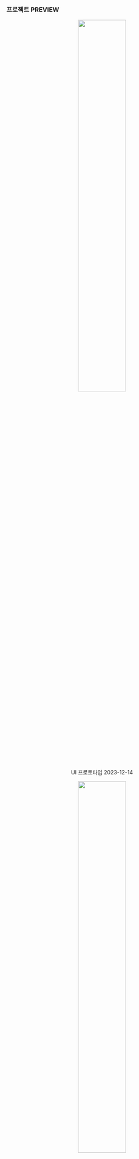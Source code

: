 
### 프로젝트 PREVIEW
<!-- [![Netlify Status](https://api.netlify.com/api/v1/badges/9ec5eebb-2205-4017-8546-59e69a64ece8/deploy-status)](https://app.netlify.com/sites/red-steps/deploys) -->
<!-- <div align="center">
  <img src="http://www.storywarren.com/wp-content/uploads/2016/09/space-1.jpg" alt="이미지 설명">
  <p>우주</p>
</div> -->
<!-- ![WHERE IS IMG?](https://red-steps.netlify.app/rpa_program.PNG)  이 방식은 IMAGE RESIZING 안된다고 해서 방식 변경, 방법이 있긴한데 지킬관련 코드를 이용해야 함-->


[//]: # (<div align="center">)

[//]: # (  <img src="https://red-steps.netlify.app/ui_prototype_2023_12_12_11_14.PNG" width="90%" height="90%"/>   )

[//]: # (  <p>ui_prototype_2023_12_12_11_14.PNG</p>)

[//]: # (</div>)

[//]: # (<div align="center">)

[//]: # (  <img src="https://red-steps.netlify.app/new_ui_prototype_2023_12_13_20_03.png" width="90%" height="90%"/>   )

[//]: # (  <p>ui_prototype_2023_12_13_20_03.png</p>)

[//]: # (</div>)

[//]: # (<div align="center">)

[//]: # (  <img src="https://red-steps.netlify.app/new_ui_prototype_2023_12_14_01_11.png" width="40%" height="40%"/> )

[//]: # (  <p>ui_prototype_2023_12_14_01_11.png</p>)

[//]: # (</div>)

<div align="center">
  <img src="https://red-steps.netlify.app/new_ui_prototype_2023_12_14_16_39.png" width="50%" height="50%"/> 
  <p>UI 프로토타입 2023-12-14</p>
</div>

<div align="center">
  <img src="https://red-steps.netlify.app/new_ui_prototype_2023_12_16_17_08.png" width="50%" height="50%"/> 
  <p>UI 프로토타입 2023-12-16</p>
</div>

<div align="center">
  <img src="https://red-steps.netlify.app/new_ui_prototype_2023_12_17_11_51.png" width="50%" height="50%"/> 
  <p>UI 프로토타입 2023-12-17</p>
</div>

<div align="center">
  <img src="https://red-steps.netlify.app/new_ui_prototype_2023_12_25_01_48.png" width="50%" height="50%"/> 
  <p>UI 프로토타입 2023-12-25</p>
</div>
 

<!-- ![WHERE IS IMG?](https://red-steps.netlify.app/sky1.jpg) -->
<!-- ![WHERE IS IMG?](https://red-steps.netlify.app/sky2.jpg) -->
<!-- ![WHERE IS IMG?](https://red-steps.netlify.app/sky3.jpg) -->
<!-- ![WHERE IS IMG?](https://red-steps.netlify.app/sky4.jpg) -->
<!-- ![WHERE IS IMG?](https://red-steps.netlify.app/sky5.jpg) -->
[//]: # (![WHERE IS IMG?]&#40;https://red-steps.netlify.app/sky6.jpg&#41;)
<!-- *LOVELY MY DOG.png* -->  
 


### 프로젝트 기본설명
 ```bash
"토이 프로젝트 진행"
-주제
    윈도우 기반 자동화 프로그램
-개발환경
    FE : Vercel/Node.js/React/Next.js
    BE : AWS EC2/Ubuntu/Nginx/Docker/Uvicorn/Fastapi
-참여인원 및 리소스
    1인 개발
-개발기간
    2022.12.xx - 2024.02.08 
-결과
    https://github.com/PARK4139/archive_py
-성과
    컴퓨터 반복업무 효율개선
    지역정보/미세먼지 정보 웹 크롤링 자동화
    파일분류 자동화
    파일백업 자동화
    유튜브 영상클립 다운로드
```

### 아래는 테스트 환경입니다
```
WINDOWS 10 PRO 
PYTHON 3.12.0 
bandizip  
ffmpeg
pot player
```

### 개발 규칙
``` 
가능한한 대상(파일/디렉토리) 경로를 고려합니다.    
PyInstaller를 사용하여 패키지 파일을 exe 파일로 배포합니다.
파일 자동 백업(일정에 따라)
```

### 개발 타임라인 
```bash
2023 12 09 12:20:48  "README.md" 적용
2023 12 09 12:20:48  프로젝트 트리 생성
2023 12 09 12:20:48  "main.py"을 "index.py"로 대체
2023 12 09 12:20:48  파일 자동 백업 기능 추가 
2023 12 09 12:20:48  유사한 파이썬 가상 환경에서 수행된 테스트 프로젝트를 이 프로젝트에 통합 시작
2023 12 09 12:20:48  ".gitignore" 적용 
2023 12 09 12:20:48  프로젝트 트리 업데이트 (필요한 파일과 불필요한 파일로 구분)
2023 12 09 22:02:29  MP4를 MP3로 변환하는 기능 추가 
2023 12 09 22:02:29  MP4를 WAV로 변환하는 기능 추가
2023 12 09 22:02:29  MP4를 WEBM으로 변환하는 기능 추가
2023 12 09 22:02:29  WAV를 FLAC로 변환하는 기능 추가
2023 12 09 22:02:29  FFmpeg을 사용하여 비디오와 사운드를 병합하는 기능 추가
2023 12 09 22:02:29  CMD.EXE 콘솔 색상을 권장하고 색상 명령을 클립보드에 복사하는 기능 추가 
2023 12 09 22:02:29  한국어 텍스트를 한국어 음성으로 TTS하는 기능 추가
2023 12 12 11:44:35  WRTN/BARD AI 웹사이트에 질문하는 기능 추가
2023 12 12 11:44:35  스크린샷을 찍는 기능 추가
2023 12 12 11:44:35  YouTube를 다운로드하는 기능 추가 (고화질로 가능한한)
2023 12 12 11:44:35  대상을 백업하는 기능 추가 (디렉토리 또는 파일인지에 상관없이 백업 가능)
2023 12 13 20:01:40  프로토타입으로 UI 변경
2023 12 13 20:01:40  일부 함수의 테스트와 디버그 진행 (파일 경로 문제 없음/의도하지 않은 함수 호출 없음)
2023 12 13 20:01:40  PyInstaller를 사용하여 빌드 테스트 진행 (TTS 기능 실패, 파일 경로와 관련된 코드로 인한 문제로 예상되며, 이는 해결되지 않은 문제입니다)
2023 12 14 01:27:55  컴퓨터 종료 기능 추가
2023 12 14 01:27:55  컴퓨터 재부팅 기능 추가
2023 12 13 20:01:40  프로토타입으로 UI 업데이트
2023 12 14 16:27:12  고정폭 글꼴 적용
2023 12 16 14:13:41  GUI 디자인 업데이트
2023 12 16 14:13:41  Pyside6 애플리케이션을 따라 싱글톤 프로그램 디자인 패턴 적용
2023 12 17 11:54:32  창 크기 전환 기능 추가 
2023 12 25 01:44:06  pandas/matplotlib/FinanceDataReader/threading 기본 개념 테스트
2023 12 25 01:44:06  sleep() 메서드의 시간 성능 최적화를 위해 여러 번 테스트 진행 
2023 12 25 01:44:06  $cache_png\text to voice icon.png 이미지 추가 (대상 웹사이트 이미지 변경을 위해)
2023 12 25 01:44:06  폰트 적용
2023 12 25 01:44:06  스케줄러 추가 (threading 모듈)
2023 12 25 01:44:06  카운트다운으로 자동 클릭 기능 추가
2023 12 25 01:44:06  프로그램 단축키 전환 기능 추가 (pynput 모듈)
2023 12 30 22:42:49  파일/디렉토리 수정 모니터링 기능 추가
2023 12 30 22:42:49  빈 디렉토리 수집 기능 추가
2023 12 30 22:42:49  특정 파일 수집 기능 추가
2023 12 30 22:42:49  쓸모없는 파일 수집 기능 추가
2023 12 30 22:42:49  디렉토리 병합 기능 추가
2023 12 30 22:42:49  TTS 기능을 비동기로 수정 
2023 12 30 22:42:49  파일/디렉토리 백업 일정 수정
```



<!-- ### ABBREVIATED? USAGE EXAMPLE -->
<!-- - clone this project 
- run "~\archive_py\dist\index.exe" -->
<!-- NOT READY YET, BUT I HAVE A PLAN TO BUILD PROGRAM AS PYINSTALLER AND I AM STUDING LICENSE RELATED TO PROGRAM PUBLISHING. -->
<!-- ### DETAIL USAGE EXAMPLE FOR GIT HUB BEGINNER -->
<!-- NOT READY YET, BUT I HAVE A PLAN TO BUILD PROGRAM AS PYINSTALLER AND I AM STUDING LICENSE RELATED TO PROGRAM PUBLISHING. -->
<!-- - press windows key
- type cmd.exe
- press enter
- type a right command in cmd.exe    ->       cd Desktop
- press enter
- type a right command in cmd.exe    ->       git clone "~~~"
- press enter
- wait a minutes until done
- type a right command in cmd.exe    ->       explore.exe "~\archive_py\dist\index.exe"
- press enter
- now, you can meet "index.exe" at your desktop of windows.
- Run "index.exe" by double click
- if you don't want to use this program, just remove directory archive_py at desktop of windows. -->
